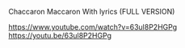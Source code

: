 Chaccaron Maccaron With lyrics (FULL VERSION)

https://www.youtube.com/watch?v=63ul8P2HGPg
https://youtu.be/63ul8P2HGPg

